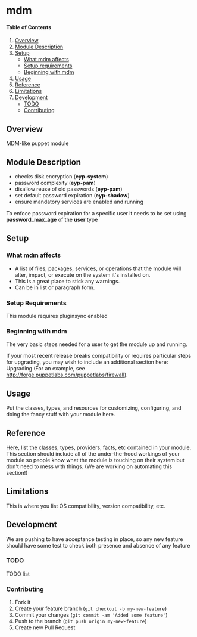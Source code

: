 # mdm

#### Table of Contents

1. [Overview](#overview)
2. [Module Description](#module-description)
3. [Setup](#setup)
    * [What mdm affects](#what-mdm-affects)
    * [Setup requirements](#setup-requirements)
    * [Beginning with mdm](#beginning-with-mdm)
4. [Usage](#usage)
5. [Reference](#reference)
5. [Limitations](#limitations)
6. [Development](#development)
    * [TODO](#todo)
    * [Contributing](#contributing)

## Overview

MDM-like puppet module

## Module Description

* checks disk encryption (**eyp-system**)
* password complexity (**eyp-pam**)
* disallow reuse of old passwords (**eyp-pam**)
* set default password expiration (**eyp-shadow**)
* ensure mandatory services are enabled and running

To enfoce password expiration for a specific user it needs to be set using **password_max_age** of the **user** type

## Setup

### What mdm affects

* A list of files, packages, services, or operations that the module will alter,
  impact, or execute on the system it's installed on.
* This is a great place to stick any warnings.
* Can be in list or paragraph form.

### Setup Requirements

This module requires pluginsync enabled

### Beginning with mdm

The very basic steps needed for a user to get the module up and running.

If your most recent release breaks compatibility or requires particular steps
for upgrading, you may wish to include an additional section here: Upgrading
(For an example, see http://forge.puppetlabs.com/puppetlabs/firewall).

## Usage

Put the classes, types, and resources for customizing, configuring, and doing
the fancy stuff with your module here.

## Reference

Here, list the classes, types, providers, facts, etc contained in your module.
This section should include all of the under-the-hood workings of your module so
people know what the module is touching on their system but don't need to mess
with things. (We are working on automating this section!)

## Limitations

This is where you list OS compatibility, version compatibility, etc.

## Development

We are pushing to have acceptance testing in place, so any new feature should
have some test to check both presence and absence of any feature

### TODO

TODO list

### Contributing

1. Fork it
2. Create your feature branch (`git checkout -b my-new-feature`)
3. Commit your changes (`git commit -am 'Added some feature'`)
4. Push to the branch (`git push origin my-new-feature`)
5. Create new Pull Request
